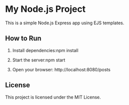 # My Node.js Project

This is a simple Node.js Express app using EJS templates.

## How to Run

1. Install dependencies:npm install
   

2. Start the server:npm start

3. Open your browser: http://localhost:8080/posts
  

## License

This project is licensed under the MIT License.
